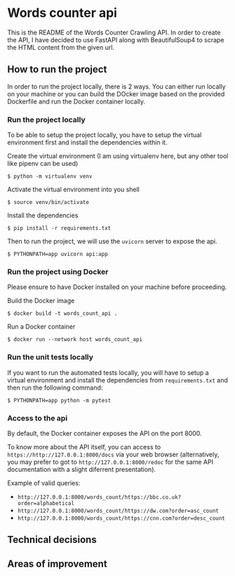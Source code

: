 # Words counter api

This is the README of the Words Counter Crawling API. In order to create the API, I have decided to use FastAPI along with BeautifulSoup4 to scrape the HTML content from the given url.

## How to run the project

In order to run the project locally, there is 2 ways. You can either run locally on your machine or you can build the DOcker image based on the provided  Dockerfile and run the Docker container locally.

### Run the project locally

To be able to setup the project locally, you have to setup the virtual environment first and install the dependencies within it.

Create the virtual environment (I am using virtualenv here, but any other tool like pipenv can be used)
```
$ python -m virtualenv venv 
```

Activate the virtual environment into you shell
```
$ source venv/bin/activate
```

Install the dependencies
```
$ pip install -r requirements.txt
```

Then to run the project, we will use the `uvicorn` server to expose the api.

```
$ PYTHONPATH=app uvicorn api:app
```

### Run the project using Docker

Please ensure to have Docker installed on your machine before proceeding.

Build the Docker image
```
$ docker build -t words_count_api .
```

Run a Docker container
```
$ docker run --network host words_count_api

```
### Run the unit tests locally

If you want to run the automated tests locally, you will have to setup a virtual environment and install the dependencies from `requirements.txt` and then run the following command:

```
$ PYTHONPATH=app python -m pytest

```


### Access to the api

By default, the Docker container exposes the API on the port 8000.

To know more about the API itself, you can access to `https://http://127.0.0.1:8000/docs` via your web browser
(alternatively, you may prefer to got to `http://127.0.0.1:8000/redoc` for the same API documentation with a slight diferrent presentation).

Example of valid queries:
- `http://127.0.0.1:8000/words_count/https://bbc.co.uk?order=alphabetical`
- `http://127.0.0.1:8000/words_count/https://dw.com?order=asc_count`
- `http://127.0.0.1:8000/words_count/https://cnn.com?order=desc_count`

## Technical decisions

## Areas of improvement
